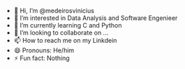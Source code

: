 - 👋 Hi, I’m @medeirosvinicius
- 👀 I’m interested in Data Analysis and Software Engenieer 
- 🌱 I’m currently learning C and Python
- 💞️ I’m looking to collaborate on ...
- 📫 How to reach me  on my Linkdein
- 😄 Pronouns: He/him
- ⚡ Fun fact: Nothing

<!---
medeirosvinicius/medeirosvinicius is a ✨ special ✨ repository because its `README.md` (this file) appears on your GitHub profile.
You can click the Preview link to take a look at your changes.
--->
